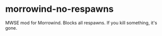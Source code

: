 # morrowind-no-respawns
MWSE mod for Morrowind. Blocks all respawns. If you kill something, it's gone.
